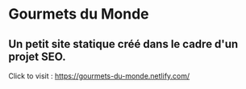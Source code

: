 # Gourmets du Monde

## Un petit site statique créé dans le cadre d'un projet SEO.

Click to visit :
https://gourmets-du-monde.netlify.com/